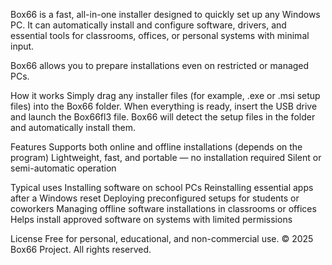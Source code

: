 Box66 is a fast, all-in-one installer designed to quickly set up any Windows PC. It can automatically install and configure software, 
drivers, and essential tools for classrooms, offices, or personal systems with minimal input.

Box66 allows you to prepare installations even on restricted or managed PCs.

How it works
Simply drag any installer files (for example, .exe or .msi setup files) into the Box66 folder.
When everything is ready, insert the USB drive and launch the Box66fl3 file.
Box66 will detect the setup files in the folder and automatically install them.

Features
Supports both online and offline installations (depends on the program)
Lightweight, fast, and portable — no installation required
Silent or semi-automatic operation

Typical uses
Installing software on school PCs
Reinstalling essential apps after a Windows reset
Deploying preconfigured setups for students or coworkers
Managing offline software installations in classrooms or offices
Helps install approved software on systems with limited permissions

License
Free for personal, educational, and non-commercial use.
© 2025 Box66 Project. All rights reserved.
